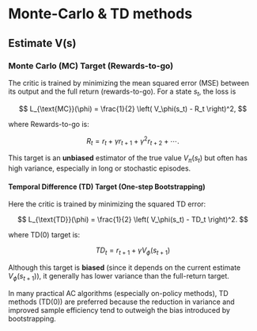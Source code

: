 # Monte-Carlo & TD methods

## Estimate V(s)

### Monte Carlo (MC) Target (Rewards-to-go)

The critic is trained by minimizing the mean squared error (MSE) between its output and the full return (rewards-to-go). For a state $s_t$, the loss is

$$
L_{\text{MC}}(\phi) = \frac{1}{2} \left( V_\phi(s_t) - R_t \right)^2,
$$

where Rewards-to-go is: 

$$
R_t = r_t + \gamma r_{t+1} + \gamma^2 r_{t+2} + \cdots.
$$

This target is an **unbiased** estimator of the true value $V_\pi(s_t)$ but often has high variance, especially in long or stochastic episodes.

#### Temporal Difference (TD) Target (One-step Bootstrapping)

Here the critic is trained by minimizing the squared TD error:

$$
L_{\text{TD}}(\phi) = \frac{1}{2} \left( V_\phi(s_t) - TD_t \right)^2.
$$

where TD(0) target is:

$$
TD_t = r_{t+1} + \gamma V_\phi(s_{t+1}) 
$$

Although this target is **biased** (since it depends on the current estimate $V_\phi(s_{t+1})$), 
it generally has lower variance than the full-return target.

In many practical AC algorithms (especially on-policy methods), TD methods (TD(0)) are preferred
because the reduction in variance and improved sample efficiency tend to outweigh the bias introduced by bootstrapping.


